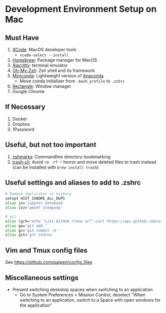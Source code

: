 # Development Environment Setup on Mac

## Must Have

1. [XCode](https://developer.apple.com/xcode/): MacOS developer tools
	- `xcode-select --install`
2. [Homebrew](https://brew.sh/): Package manager for MacOS
3. [Alacritty](https://github.com/alacritty/alacritty): terminal emulator
4. [Oh-My-Zsh](https://ohmyz.sh/): Zsh shell and its framework
5. [Miniconda](https://docs.conda.io/en/latest/miniconda.html): Lightweight version of [Anaconda](https://www.anaconda.com/distribution/)
    - Move conda initializer from `.bash_profile` to `.zshrc`
6. [Rectangle](https://github.com/rxhanson/Rectangle): Window manager
7. Google Chrome

## If Necessary
1. Docker
2. Dropbox
3. 1Password

## Useful, but not too important
1. [zshmarks](https://github.com/jocelynmallon/zshmarks): Commandline directory bookmarking
2. [trash-cli](http://hasseg.org/trash/): Avoid `rm -rf *` horror and move deleted files to trash instead (can be installed with `brew install trash`)

## Useful settings and aliases to add to .zshrc
```bash
# Remove duplicates in history
setopt HIST_IGNORE_ALL_DUPS
alias jn='jupyter notebook'
alias zzz='pmset sleepnow'

# git
alias lgrh='echo "List GitHub clone url";curl https://api.github.com/users/palpen/repos?per_page=100 | grep  -o "https://github.com/[^\"]*\.git"'
alias ga='git add '
alias gc='git commit -m '
alias gst='git status'
```

## Vim and Tmux config files
See https://github.com/palpen/config_files

## Miscellaneous settings
* Prevent switching deskstop spaces when switching to an application
	- Go to System Preferences > Mission Control, deselect "When switching to an application, switch to a Space with open windows for the application"

